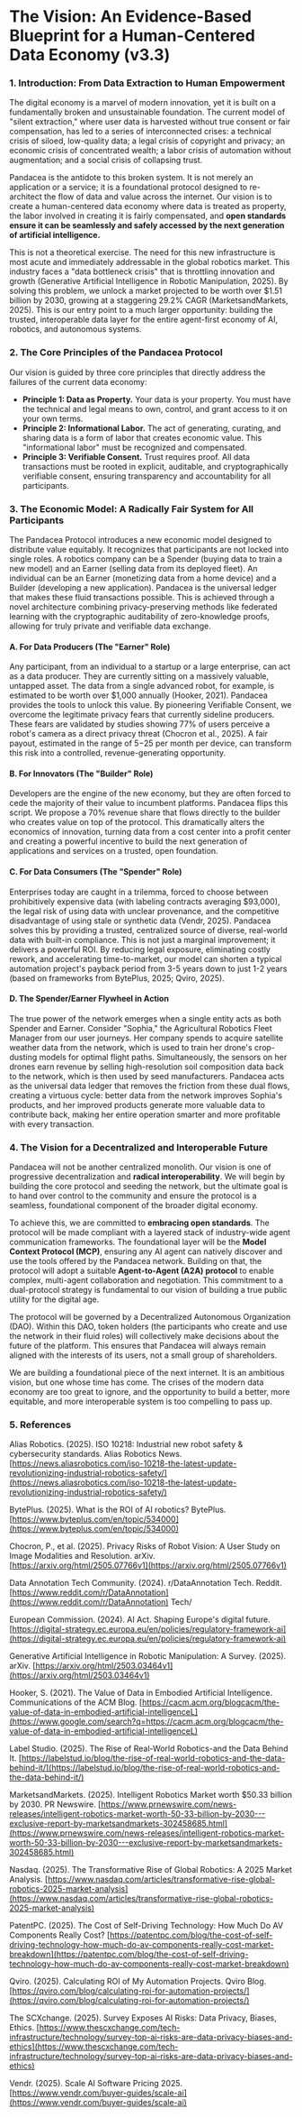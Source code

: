 # **The Vision: An Evidence-Based Blueprint for a Human-Centered Data Economy (v3.3)**

### **1\. Introduction: From Data Extraction to Human Empowerment**

The digital economy is a marvel of modern innovation, yet it is built on a fundamentally broken and unsustainable foundation. The current model of "silent extraction," where user data is harvested without true consent or fair compensation, has led to a series of interconnected crises: a technical crisis of siloed, low-quality data; a legal crisis of copyright and privacy; an economic crisis of concentrated wealth; a labor crisis of automation without augmentation; and a social crisis of collapsing trust.

Pandacea is the antidote to this broken system. It is not merely an application or a service; it is a foundational protocol designed to re-architect the flow of data and value across the internet. Our vision is to create a human-centered data economy where data is treated as property, the labor involved in creating it is fairly compensated, and **open standards ensure it can be seamlessly and safely accessed by the next generation of artificial intelligence.**

This is not a theoretical exercise. The need for this new infrastructure is most acute and immediately addressable in the global robotics market. This industry faces a "data bottleneck crisis" that is throttling innovation and growth (Generative Artificial Intelligence in Robotic Manipulation, 2025). By solving this problem, we unlock a market projected to be worth over $1.51 billion by 2030, growing at a staggering 29.2% CAGR (MarketsandMarkets, 2025). This is our entry point to a much larger opportunity: building the trusted, interoperable data layer for the entire agent-first economy of AI, robotics, and autonomous systems.

### **2\. The Core Principles of the Pandacea Protocol**

Our vision is guided by three core principles that directly address the failures of the current data economy:

* **Principle 1: Data as Property.** Your data is your property. You must have the technical and legal means to own, control, and grant access to it on your own terms.  
* **Principle 2: Informational Labor.** The act of generating, curating, and sharing data is a form of labor that creates economic value. This "informational labor" must be recognized and compensated.  
* **Principle 3: Verifiable Consent.** Trust requires proof. All data transactions must be rooted in explicit, auditable, and cryptographically verifiable consent, ensuring transparency and accountability for all participants.

### **3\. The Economic Model: A Radically Fair System for All Participants**

The Pandacea Protocol introduces a new economic model designed to distribute value equitably. It recognizes that participants are not locked into single roles. A robotics company can be a Spender (buying data to train a new model) and an Earner (selling data from its deployed fleet). An individual can be an Earner (monetizing data from a home device) and a Builder (developing a new application). Pandacea is the universal ledger that makes these fluid transactions possible. This is achieved through a novel architecture combining privacy-preserving methods like federated learning with the cryptographic auditability of zero-knowledge proofs, allowing for truly private and verifiable data exchange.

#### **A. For Data Producers (The "Earner" Role)**

Any participant, from an individual to a startup or a large enterprise, can act as a data producer. They are currently sitting on a massively valuable, untapped asset. The data from a single advanced robot, for example, is estimated to be worth over $1,000 annually (Hooker, 2021). Pandacea provides the tools to unlock this value. By pioneering Verifiable Consent, we overcome the legitimate privacy fears that currently sideline producers. These fears are validated by studies showing 77% of users perceive a robot's camera as a direct privacy threat (Chocron et al., 2025). A fair payout, estimated in the range of $5-$25 per month per device, can transform this risk into a controlled, revenue-generating opportunity.

#### **B. For Innovators (The "Builder" Role)**

Developers are the engine of the new economy, but they are often forced to cede the majority of their value to incumbent platforms. Pandacea flips this script. We propose a 70% revenue share that flows directly to the builder who creates value on top of the protocol. This dramatically alters the economics of innovation, turning data from a cost center into a profit center and creating a powerful incentive to build the next generation of applications and services on a trusted, open foundation.

#### **C. For Data Consumers (The "Spender" Role)**

Enterprises today are caught in a trilemma, forced to choose between prohibitively expensive data (with labeling contracts averaging $93,000), the legal risk of using data with unclear provenance, and the competitive disadvantage of using stale or synthetic data (Vendr, 2025). Pandacea solves this by providing a trusted, centralized source of diverse, real-world data with built-in compliance. This is not just a marginal improvement; it delivers a powerful ROI. By reducing legal exposure, eliminating costly rework, and accelerating time-to-market, our model can shorten a typical automation project's payback period from 3-5 years down to just 1-2 years (based on frameworks from BytePlus, 2025; Qviro, 2025).

#### **D. The Spender/Earner Flywheel in Action**

The true power of the network emerges when a single entity acts as both Spender and Earner. Consider "Sophia," the Agricultural Robotics Fleet Manager from our user journeys. Her company spends to acquire satellite weather data from the network, which is used to train her drone's crop-dusting models for optimal flight paths. Simultaneously, the sensors on her drones earn revenue by selling high-resolution soil composition data back to the network, which is then used by seed manufacturers. Pandacea acts as the universal data ledger that removes the friction from these dual flows, creating a virtuous cycle: better data from the network improves Sophia's products, and her improved products generate more valuable data to contribute back, making her entire operation smarter and more profitable with every transaction.

### **4\. The Vision for a Decentralized and Interoperable Future**

Pandacea will not be another centralized monolith. Our vision is one of progressive decentralization and **radical interoperability**. We will begin by building the core protocol and seeding the network, but the ultimate goal is to hand over control to the community and ensure the protocol is a seamless, foundational component of the broader digital economy.

To achieve this, we are committed to **embracing open standards**. The protocol will be made compliant with a layered stack of industry-wide agent communication frameworks. The foundational layer will be the **Model Context Protocol (MCP)**, ensuring any AI agent can natively discover and use the tools offered by the Pandacea network. Building on that, the protocol will adopt a suitable **Agent-to-Agent (A2A) protocol** to enable complex, multi-agent collaboration and negotiation. This commitment to a dual-protocol strategy is fundamental to our vision of building a true public utility for the digital age.

The protocol will be governed by a Decentralized Autonomous Organization (DAO). Within this DAO, token holders (the participants who create and use the network in their fluid roles) will collectively make decisions about the future of the platform. This ensures that Pandacea will always remain aligned with the interests of its users, not a small group of shareholders.

We are building a foundational piece of the next internet. It is an ambitious vision, but one whose time has come. The crises of the modern data economy are too great to ignore, and the opportunity to build a better, more equitable, and more interoperable system is too compelling to pass up.

### **5\. References**

Alias Robotics. (2025). ISO 10218: Industrial new robot safety & cybersecurity standards. Alias Robotics News. [https://news.aliasrobotics.com/iso-10218-the-latest-update-revolutionizing-industrial-robotics-safety/](https://news.aliasrobotics.com/iso-10218-the-latest-update-revolutionizing-industrial-robotics-safety/)

BytePlus. (2025). What is the ROI of AI robotics? BytePlus. [https://www.byteplus.com/en/topic/534000](https://www.byteplus.com/en/topic/534000)

Chocron, P., et al. (2025). Privacy Risks of Robot Vision: A User Study on Image Modalities and Resolution. arXiv. [https://arxiv.org/html/2505.07766v1](https://arxiv.org/html/2505.07766v1)

Data Annotation Tech Community. (2024). r/DataAnnotation Tech. Reddit. [https://www.reddit.com/r/DataAnnotation](https://www.reddit.com/r/DataAnnotation) Tech/

European Commission. (2024). AI Act. Shaping Europe's digital future. [https://digital-strategy.ec.europa.eu/en/policies/regulatory-framework-ai](https://digital-strategy.ec.europa.eu/en/policies/regulatory-framework-ai)

Generative Artificial Intelligence in Robotic Manipulation: A Survey. (2025). arXiv. [https://arxiv.org/html/2503.03464v1](https://arxiv.org/html/2503.03464v1)

Hooker, S. (2021). The Value of Data in Embodied Artificial Intelligence. Communications of the ACM Blog. [https://cacm.acm.org/blogcacm/the-value-of-data-in-embodied-artificial-intelligenceL](https://www.google.com/search?q=https://cacm.acm.org/blogcacm/the-value-of-data-in-embodied-artificial-intelligenceL)

Label Studio. (2025). The Rise of Real-World Robotics-and the Data Behind It. [https://labelstud.io/blog/the-rise-of-real-world-robotics-and-the-data-behind-it/](https://labelstud.io/blog/the-rise-of-real-world-robotics-and-the-data-behind-it/)

MarketsandMarkets. (2025). Intelligent Robotics Market worth $50.33 billion by 2030\. PR Newswire. [https://www.prnewswire.com/news-releases/intelligent-robotics-market-worth-50-33-billion-by-2030---exclusive-report-by-marketsandmarkets-302458685.html](https://www.prnewswire.com/news-releases/intelligent-robotics-market-worth-50-33-billion-by-2030---exclusive-report-by-marketsandmarkets-302458685.html)

Nasdaq. (2025). The Transformative Rise of Global Robotics: A 2025 Market Analysis. [https://www.nasdaq.com/articles/transformative-rise-global-robotics-2025-market-analysis](https://www.nasdaq.com/articles/transformative-rise-global-robotics-2025-market-analysis)

PatentPC. (2025). The Cost of Self-Driving Technology: How Much Do AV Components Really Cost? [https://patentpc.com/blog/the-cost-of-self-driving-technology-how-much-do-av-components-really-cost-market-breakdown](https://patentpc.com/blog/the-cost-of-self-driving-technology-how-much-do-av-components-really-cost-market-breakdown)

Qviro. (2025). Calculating ROI of My Automation Projects. Qviro Blog. [https://qviro.com/blog/calculating-roi-for-automation-projects/](https://qviro.com/blog/calculating-roi-for-automation-projects/)

The SCXchange. (2025). Survey Exposes AI Risks: Data Privacy, Biases, Ethics. [https://www.thescxchange.com/tech-infrastructure/technology/survey-top-ai-risks-are-data-privacy-biases-and-ethics](https://www.thescxchange.com/tech-infrastructure/technology/survey-top-ai-risks-are-data-privacy-biases-and-ethics)

Vendr. (2025). Scale AI Software Pricing 2025\. [https://www.vendr.com/buyer-guides/scale-ai](https://www.vendr.com/buyer-guides/scale-ai)